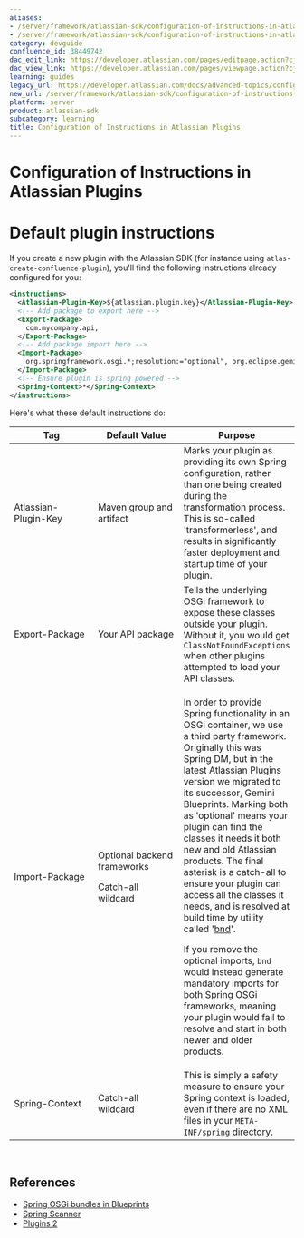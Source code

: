 ```yaml
---
aliases:
- /server/framework/atlassian-sdk/configuration-of-instructions-in-atlassian-plugins-38449742.html
- /server/framework/atlassian-sdk/configuration-of-instructions-in-atlassian-plugins-38449742.md
category: devguide
confluence_id: 38449742
dac_edit_link: https://developer.atlassian.com/pages/editpage.action?cjm=wozere&pageId=38449742
dac_view_link: https://developer.atlassian.com/pages/viewpage.action?cjm=wozere&pageId=38449742
learning: guides
legacy_url: https://developer.atlassian.com/docs/advanced-topics/configuration-of-instructions-in-atlassian-plugins
new_url: /server/framework/atlassian-sdk/configuration-of-instructions-in-atlassian-plugins
platform: server
product: atlassian-sdk
subcategory: learning
title: Configuration of Instructions in Atlassian Plugins
---
```

# Configuration of Instructions in Atlassian Plugins

# Default plugin instructions

If you create a new plugin with the Atlassian SDK (for instance using `atlas-create-confluence-plugin`), you'll find the following instructions already configured for you:

``` xml
<instructions>
  <Atlassian-Plugin-Key>${atlassian.plugin.key}</Atlassian-Plugin-Key>
  <!-- Add package to export here -->
  <Export-Package>
    com.mycompany.api,
  </Export-Package>
  <!-- Add package import here -->
  <Import-Package>
    org.springframework.osgi.*;resolution:="optional", org.eclipse.gemini.blueprint.*;resolution:="optional", *
  </Import-Package>
  <!-- Ensure plugin is spring powered -->
  <Spring-Context>*</Spring-Context>
</instructions>
```

Here's what these default instructions do:

<table>
<colgroup>
<col style="width: 33%" />
<col style="width: 33%" />
<col style="width: 33%" />
</colgroup>
<thead>
<tr class="header">
<th>Tag</th>
<th>Default Value</th>
<th>Purpose</th>
</tr>
</thead>
<tbody>
<tr class="odd">
<td>Atlassian-Plugin-Key</td>
<td>Maven group and artifact</td>
<td>Marks your plugin as providing its own Spring configuration, rather than one being created during the transformation process. This is so-called 'transformerless', and results in significantly faster deployment and startup time of your plugin.</td>
</tr>
<tr class="even">
<td>Export-Package</td>
<td>Your API package</td>
<td>Tells the underlying OSGi framework to expose these classes outside your plugin. Without it, you would get <code>ClassNotFoundExceptions</code> when other plugins attempted to load your API classes.</td>
</tr>
<tr class="odd">
<td>Import-Package</td>
<td><p>Optional backend frameworks</p>
<p>Catch-all wildcard</p></td>
<td><p>In order to provide Spring functionality in an OSGi container, we use a third party framework. Originally this was Spring DM, but in the latest Atlassian Plugins version we migrated to its successor, Gemini Blueprints. Marking both as 'optional' means your plugin can find the classes it needs it both new and old Atlassian products. The final asterisk is a catch-all to ensure your plugin can access all the classes it needs, and is resolved at build time by utility called '<a href="https://github.com/bndtools/bnd" class="external-link">bnd</a>'.</p>
<p>If you remove the optional imports, <code style="background-color: transparent;">bnd</code> would instead generate mandatory imports for both Spring OSGi frameworks, meaning your plugin would fail to resolve and start in both newer and older products.</p></td>
</tr>
<tr class="even">
<td>Spring-Context</td>
<td>Catch-all wildcard</td>
<td>This is simply a safety measure to ensure your Spring context is loaded, even if there are no XML files in your <code>META-INF/spring</code> directory.</td>
</tr>
</tbody>
</table>

 

## References

-   <a href="http://www.eclipse.org/gemini/blueprint/documentation/reference/1.0.2.RELEASE/html/app-deploy.html" class="external-link">Spring OSGi bundles in Blueprints</a>
-   <a href="https://bitbucket.org/atlassian/atlassian-spring-scanner/src" class="external-link">Spring Scanner</a>
-   <a href="https://www.youtube.com/watch?v=bEYoAFc42b4" class="external-link">Plugins 2</a>















































































































































































































































































































































































































































